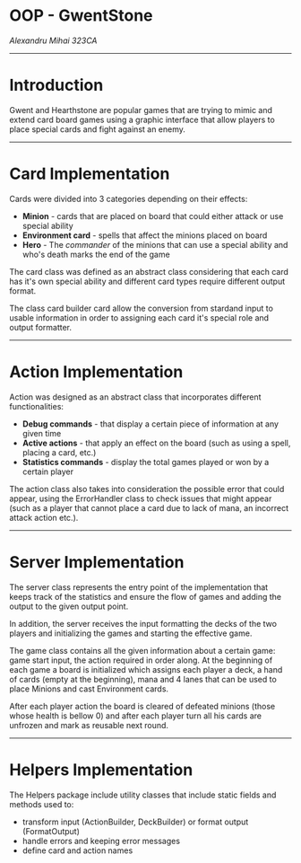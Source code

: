 # OOP - GwentStone

*Alexandru Mihai 323CA*

-------------------------------------------------------
# Introduction

Gwent and Hearthstone are popular games that are trying to mimic and extend card board games
using a graphic interface that allow players to place special cards and 
fight against an enemy.

-------------------------------------------------------

# Card Implementation

Cards were divided into 3 categories depending on their effects:
* **Minion** - cards that are placed on board that could either attack or use special ability
* **Environment card** - spells that affect the minions placed on board
* **Hero** - The *commander* of the minions that can use a special ability
and who's death marks the end of the game

The card class was defined as an abstract class considering that each card has
it's own special ability and different card types require different output format.

The class card builder card allow the conversion from stardand input to usable information
in order to assigning each card it's special role and output formatter.

------------------------------------------------------

# Action Implementation

Action was designed as an abstract class that incorporates different functionalities:
* **Debug commands** - that display a certain piece of information at any given time
* **Active actions** - that apply an effect on the board (such as using a spell, placing a card, etc.)
* **Statistics commands** - display the total games played or won by a certain player

The action class also takes into consideration the possible error that could appear,
using the ErrorHandler class to check issues that might appear (such as a player that
cannot place a card due to lack of mana, an incorrect attack action etc.).

-------------------------------------------------------

# Server Implementation

The server class represents the entry point of the implementation that keeps track
of the statistics and ensure the flow of games and adding the output to the given output point.

In addition, the server receives the input formatting the decks of the two players and initializing
the games and starting the effective game.

The game class contains all the given information about a certain game: game start input,
the action required in order along. At the beginning of each game a board is initialized
which assigns each player a deck, a hand of cards (empty at the beginning), mana and 4 lanes
that can be used to place Minions and cast Environment cards.

After each player action the board is cleared of defeated minions (those whose health is bellow 0)
and after each player turn all his cards are unfrozen and mark as reusable next round.

-------------------------------------------------------

# Helpers Implementation

The Helpers package include utility classes that include static fields and methods used to:
* transform input (ActionBuilder, DeckBuilder) or format output (FormatOutput)
* handle errors and keeping error messages
* define card and action names